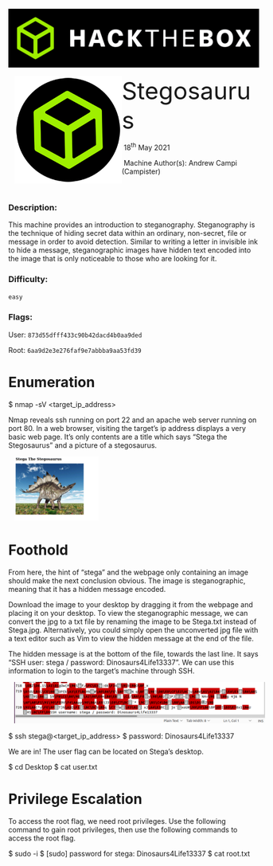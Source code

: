 ![](assets/images/banner.png)



<img src="assets/images/htb.png" style="margin-left: 20px; zoom: 60%;" align=left />    	<font size="10">Stegosaurus</font>

​		18<sup>th</sup> May 2021

​		Machine Author(s): Andrew Campi (Campister)

​		





### Description:

This machine provides an introduction to steganography. Steganography is the technique of hiding secret data within an ordinary, non-secret, file or message in order to avoid detection. Similar to writing a letter in invisible ink to hide a message, steganographic images have hidden text encoded into the image that is only noticeable to those who are looking for it.

### Difficulty:

`easy`

### Flags:

User: `873d55dfff433c90b42dacd4b0aa9ded`

Root: `6aa9d2e3e276faf9e7abbba9aa53fd39`

# Enumeration
$ nmap -sV <target_ip_address>

Nmap reveals ssh running on port 22 and an apache web server running on port 80. In a web browser, visiting the target’s ip address displays a very basic web page. It’s only contents are a title which says “Stega the Stegosaurus” and a picture of a stegosaurus.




<img src="assets/images/Stega.PNG" style="margin-left: 20px; zoom: 60%;"/>



# Foothold
From here, the hint of “stega” and the webpage only containing an image should make the next conclusion obvious. The image is steganographic, meaning that it has a hidden message encoded.

Download the image to your desktop by dragging it from the webpage and placing it on your desktop. To view the steganographic message, we can convert the jpg to a txt file by renaming the image to be Stega.txt instead of Stega.jpg. Alternatively, you could simply open the unconverted jpg file with a text editor such as Vim to view the hidden message at the end of the file.

The hidden message is at the bottom of the file, towards the last line. It says “SSH user: stega / password: Dinosaurs4Life13337”. We can use this information to login to the target’s machine through SSH.




<img src="assets/images/Code.PNG" style="margin-left: 20px; zoom: 60%;"/>




$ ssh stega@<target_ip_address>
$ password: Dinosaurs4Life13337

We are in! The user flag can be located on Stega’s desktop.

$ cd Desktop
$ cat user.txt

# Privilege Escalation
To access the root flag, we need root privileges. Use the following command to gain root privileges, then use the following commands to access the root flag.

$ sudo -i
$ [sudo] password for stega: Dinosaurs4Life13337
$ cat root.txt
